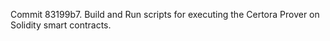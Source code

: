Commit 83199b7.                    Build and Run scripts for executing the Certora Prover on Solidity smart contracts.